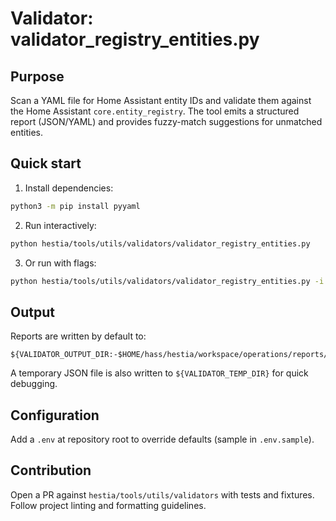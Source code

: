 # Validator: validator_registry_entities.py

Purpose
-------
Scan a YAML file for Home Assistant entity IDs and validate them against the Home Assistant `core.entity_registry`. The tool emits a structured report (JSON/YAML) and provides fuzzy-match suggestions for unmatched entities.

Quick start
-----------
1. Install dependencies:

```bash
python3 -m pip install pyyaml
```

2. Run interactively:

```bash
python hestia/tools/utils/validators/validator_registry_entities.py
```

3. Or run with flags:

```bash
python hestia/tools/utils/validators/validator_registry_entities.py -i packages/motion_lighting/helpers.yaml
```

Output
------
Reports are written by default to:
```
${VALIDATOR_OUTPUT_DIR:-$HOME/hass/hestia/workspace/operations/reports/validator_registry_entities}
```
A temporary JSON file is also written to `${VALIDATOR_TEMP_DIR}` for quick debugging.

Configuration
-------------
Add a `.env` at repository root to override defaults (sample in `.env.sample`).

Contribution
------------
Open a PR against `hestia/tools/utils/validators` with tests and fixtures. Follow project linting and formatting guidelines.
